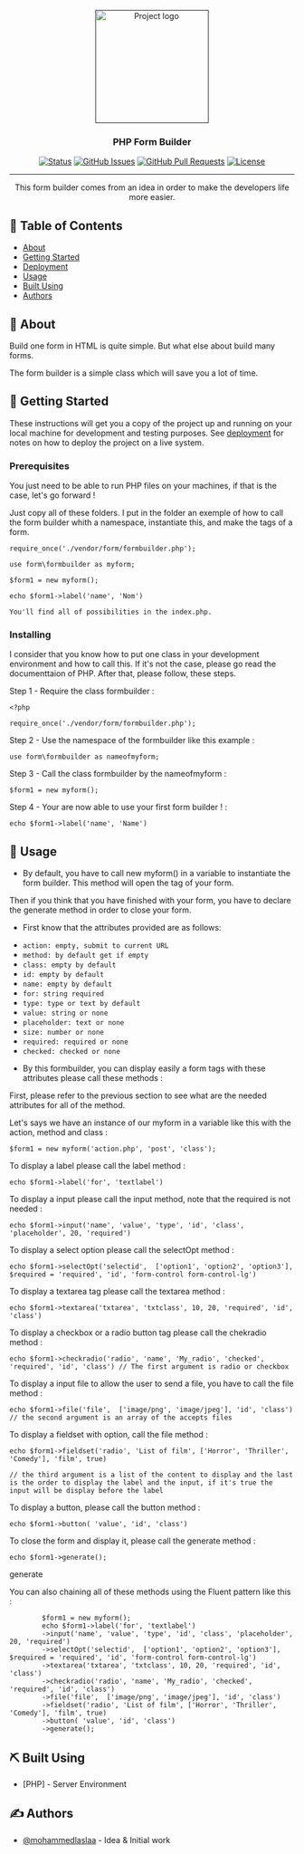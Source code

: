 <p align="center">
  <a href="" rel="noopener">
 <img width=200px height=200px src="https://i.imgur.com/6wj0hh6.jpg" alt="Project logo"></a>
</p>

<h3 align="center">PHP Form Builder</h3>

<div align="center">

[![Status](https://img.shields.io/badge/status-active-success.svg)]()
[![GitHub Issues](https://img.shields.io/github/issues/kylelobo/The-Documentation-Compendium.svg)](https://github.com/kylelobo/The-Documentation-Compendium/issues)
[![GitHub Pull Requests](https://img.shields.io/github/issues-pr/kylelobo/The-Documentation-Compendium.svg)](https://github.com/kylelobo/The-Documentation-Compendium/pulls)
[![License](https://img.shields.io/badge/license-MIT-blue.svg)](/LICENSE)

</div>

---

<p align="center"> This form builder comes from an idea in order to make the developers life more easier.
    <br> 
</p>

## 📝 Table of Contents

- [About](#about)
- [Getting Started](#getting_started)
- [Deployment](#deployment)
- [Usage](#usage)
- [Built Using](#built_using)
- [Authors](#authors)

## 🧐 About <a name = "about"></a>

Build one form in HTML is quite simple. But what else about build many forms.

The form builder is a simple class which will save you a lot of time.

## 🏁 Getting Started <a name = "getting_started"></a>

These instructions will get you a copy of the project up and running on your local machine for development and testing purposes. See [deployment](#deployment) for notes on how to deploy the project on a live system.

### Prerequisites

You just need to be able to run PHP files on your machines, if that is the case, let's go forward !

Just copy all of these folders. I put in the folder an exemple of how to call the form builder whith a namespace, instantiate this, and make the tags of a form.

```
require_once('./vendor/form/formbuilder.php');

use form\formbuilder as myform;

$form1 = new myform();

echo $form1->label('name', 'Nom')

You'll find all of possibilities in the index.php.
```

### Installing

I consider that you know how to put one class in your development environment and how to call this. If it's not the case, please go read the documenttaion of PHP. After that, please follow, these steps.

Step 1 - Require the class formbuilder :

```
<?php

require_once('./vendor/form/formbuilder.php');

```

Step 2 - Use the namespace of the formbuilder like this example :

```
use form\formbuilder as nameofmyform;

```

Step 3 - Call the class formbuilder by the nameofmyform :

```
$form1 = new myform();

```

Step 4 - Your are now able to use your first form builder ! :

```
echo $form1->label('name', 'Name')

```

## 🎈 Usage <a name="usage"></a>

- By default, you have to call new myform() in a variable to instantiate the form builder. This method will open the tag of your form.

Then if you think that you have finished with your form, you have to declare the generate method in order to close your form.

- First know that the attributes provided are as follows:

* `action: empty, submit to current URL`
* `method: by default get if empty`
* `class: empty by default`
* `id: empty by default`
* `name: empty by default`
* `for: string required`
* `type: type or text by default`
* `value: string or none`
* `placeholder: text or none`
* `size: number or none`
* `required: required or none`
* `checked: checked or none`

- By this formbuilder, you can display easily a form tags with these attributes please call these methods :

First, please refer to the previous section to see what are the needed attributes for all of the method.

Let's says we have an instance of our myform in a variable like this with the action, method and class :

```
$form1 = new myform('action.php', 'post', 'class');

```

To display a label please call the label method :

```
echo $form1->label('for', 'textlabel')

```

To display a input please call the input method, note that the required is not needed :

```
echo $form1->input('name', 'value', 'type', 'id', 'class', 'placeholder', 20, 'required')

```

To display a select option please call the selectOpt method :

```
echo $form1->selectOpt('selectid',  ['option1', 'option2', 'option3'], $required = 'required', 'id', 'form-control form-control-lg')

```

To display a textarea tag please call the textarea method :

```
echo $form1->textarea('txtarea', 'txtclass', 10, 20, 'required', 'id', 'class')

```

To display a checkbox or a radio button tag please call the chekradio method :

```
echo $form1->checkradio('radio', 'name', 'My_radio', 'checked', 'required', 'id', 'class') // The first argument is radio or checkbox

```

To display a input file to allow the user to send a file, you have to call the file method :

```
echo $form1->file('file',  ['image/png', 'image/jpeg'], 'id', 'class') // the second argument is an array of the accepts files

```

To display a fieldset with option, call the file method :

```
echo $form1->fieldset('radio', 'List of film', ['Horror', 'Thriller', 'Comedy'], 'film', true)

// the third argument is a list of the content to display and the last is the order to display the label and the input, if it's true the input will be display before the label

```

To display a button, please call the button method :

```
echo $form1->button( 'value', 'id', 'class')

```

To close the form and display it, please call the generate method :

```
echo $form1->generate();

```

generate

You can also chaining all of these methods using the Fluent pattern like this :

```
        $form1 = new myform();
        echo $form1->label('for', 'textlabel')
        ->input('name', 'value', 'type', 'id', 'class', 'placeholder', 20, 'required')
        ->selectOpt('selectid',  ['option1', 'option2', 'option3'], $required = 'required', 'id', 'form-control form-control-lg')
        ->textarea('txtarea', 'txtclass', 10, 20, 'required', 'id', 'class')
        ->checkradio('radio', 'name', 'My_radio', 'checked', 'required', 'id', 'class')
        ->file('file',  ['image/png', 'image/jpeg'], 'id', 'class')
        ->fieldset('radio', 'List of film', ['Horror', 'Thriller', 'Comedy'], 'film', true)
        ->button( 'value', 'id', 'class')
        ->generate();
```

## ⛏️ Built Using <a name = "built_using"></a>

- [PHP] - Server Environment

## ✍️ Authors <a name = "authors"></a>

- [@mohammedlaslaa](https://github.com/mohammedlaslaa) - Idea & Initial work
